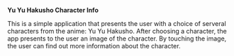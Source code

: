 __Yu Yu Hakusho Character Info__

This is a simple application that presents the user with a choice of serveral characters from the anime: Yu Yu Hakusho. After choosing a character, the app presents to the user an image of the character. By touching the image, the user can find out more information about the character.
